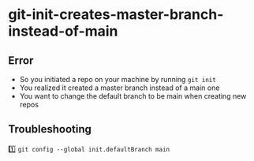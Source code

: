 
# git-init-creates-master-branch-instead-of-main

## Error

- So you initiated a repo on your machine by running `git init`
- You realized it created a master branch instead of a main one
- You want to change the default branch to be main when creating new repos


## Troubleshooting

1️⃣ `git config --global init.defaultBranch main` 
